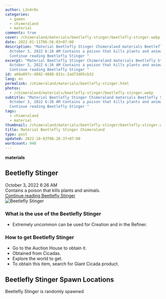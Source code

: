 ```yaml
---
author: L3n4r0x
categories:
  - games
  - chimeraland
  - material
comments: true
cover: /chimeraland/materials/beetlefly-stinger/beetlefly-stinger.webp
date: 2022-01-11T06:56:03+07:00
description: "Material Beetlefly Stinger Chimeraland materials Beetlefly Stinger
  October 3, 2022 6:26 AM Contains a poison that kills plants and animals.
  Continue reading Beetlefly Stinger "
excerpt: "Material Beetlefly Stinger Chimeraland materials Beetlefly Stinger
  October 3, 2022 6:26 AM Contains a poison that kills plants and animals.
  Continue reading Beetlefly Stinger "
id: a60a097c-d892-4888-831c-2ad73d65cb32
lang: en
permalink: /chimeraland/materials/beetlefly-stinger.html
photos:
  - /chimeraland/materials/beetlefly-stinger/beetlefly-stinger.webp
subtitle: "Material Beetlefly Stinger Chimeraland materials Beetlefly Stinger
  October 3, 2022 6:26 AM Contains a poison that kills plants and animals.
  Continue reading Beetlefly Stinger "
tags:
  - chimeraland
  - material
thumbnail: /chimeraland/materials/beetlefly-stinger/beetlefly-stinger.webp
title: Material Beetlefly Stinger Chimeraland
type: post
updated: 2022-10-03T06:26:37+07:00
wordcount: 948
---
```


<link
  rel="stylesheet"
  href="https://rawcdn.githack.com/dimaslanjaka/Web-Manajemen/870a349/css/bootstrap-5-3-0-alpha3-wrapper.css"
/>
<section id="bootstrap-wrapper">
  <div data-bs-theme="dark">
    <div
      class="row g-0 border rounded overflow-hidden flex-md-row mb-4 shadow-sm position-relative bg-dark text-light"
    >
      <div class="col p-4 d-flex flex-column position-static">
        <strong class="d-inline-block mb-2 text-success">materials</strong>
        <h2 class="mb-0">Beetlefly Stinger</h2>
        <div class="mb-1 text-muted">October 3, 2022 6:26 AM</div>
        <div class="mb-2 border p-1">
          Contains a poison that kills plants and animals.
        </div>
        <a
          href="/chimeraland/materials/beetlefly-stinger.html"
          class="stretched-link d-none text-primary"
          >Continue reading Beetlefly Stinger</a
        >
      </div>
      <div class="col-auto d-none d-md-block d-lg-block">
        <img
          src="https://www.webmanajemen.com/chimeraland/materials/beetlefly-stinger/beetlefly-stinger.webp"
          alt="Beetlefly Stinger"
        />
      </div>
    </div>
    <div class="row">
      <div class="col-lg-6 col-12 mb-2">
        <div class="card">
          <div class="card-body">
            <h3 class="card-title">What is the use of the Beetlefly Stinger</h3>
            <div class="card-text">
              <ul>
                <li>
                  Extremely uncommon can be used for Creation and in the
                  Refiner.
                </li>
              </ul>
            </div>
          </div>
        </div>
      </div>
      <div class="col-lg-6 col-12 mb-2">
        <div class="card">
          <div class="card-body">
            <h3 class="card-title">How to get Beetlefly Stinger</h3>
            <div class="card-text">
              <ul>
                <li>Go to the Auction House to obtain it.</li>
                <li>Obtained from Cicadas.</li>
                <li>Explore the world to get.</li>
                <li>To obtain this item, search for Giant Cicada product.</li>
              </ul>
            </div>
          </div>
        </div>
      </div>
      <div class="col-12 mb-2">
        <h2>Beetlefly Stinger Spawn Locations</h2>
        <p>Beetlefly Stinger is randomly spawned</p>
      </div>
    </div>
  </div>
</section>